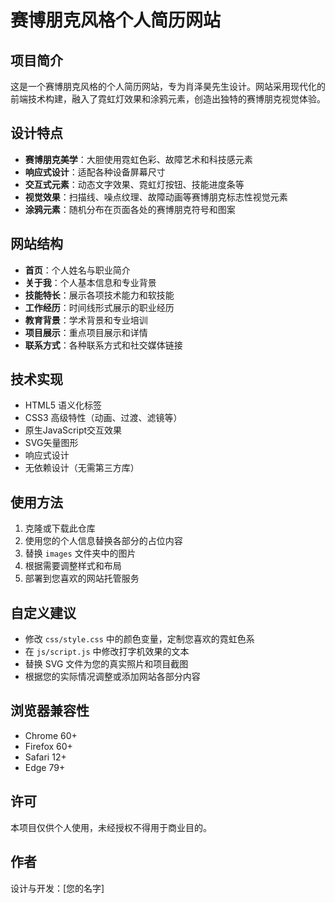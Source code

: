# 赛博朋克风格个人简历网站

## 项目简介

这是一个赛博朋克风格的个人简历网站，专为肖泽昊先生设计。网站采用现代化的前端技术构建，融入了霓虹灯效果和涂鸦元素，创造出独特的赛博朋克视觉体验。

## 设计特点

- **赛博朋克美学**：大胆使用霓虹色彩、故障艺术和科技感元素
- **响应式设计**：适配各种设备屏幕尺寸
- **交互式元素**：动态文字效果、霓虹灯按钮、技能进度条等
- **视觉效果**：扫描线、噪点纹理、故障动画等赛博朋克标志性视觉元素
- **涂鸦元素**：随机分布在页面各处的赛博朋克符号和图案

## 网站结构

- **首页**：个人姓名与职业简介
- **关于我**：个人基本信息和专业背景
- **技能特长**：展示各项技术能力和软技能
- **工作经历**：时间线形式展示的职业经历
- **教育背景**：学术背景和专业培训
- **项目展示**：重点项目展示和详情
- **联系方式**：各种联系方式和社交媒体链接

## 技术实现

- HTML5 语义化标签
- CSS3 高级特性（动画、过渡、滤镜等）
- 原生JavaScript交互效果
- SVG矢量图形
- 响应式设计
- 无依赖设计（无需第三方库）

## 使用方法

1. 克隆或下载此仓库
2. 使用您的个人信息替换各部分的占位内容
3. 替换 `images` 文件夹中的图片
4. 根据需要调整样式和布局
5. 部署到您喜欢的网站托管服务

## 自定义建议

- 修改 `css/style.css` 中的颜色变量，定制您喜欢的霓虹色系
- 在 `js/script.js` 中修改打字机效果的文本
- 替换 SVG 文件为您的真实照片和项目截图
- 根据您的实际情况调整或添加网站各部分内容

## 浏览器兼容性

- Chrome 60+
- Firefox 60+
- Safari 12+
- Edge 79+

## 许可

本项目仅供个人使用，未经授权不得用于商业目的。

## 作者

设计与开发：[您的名字] 